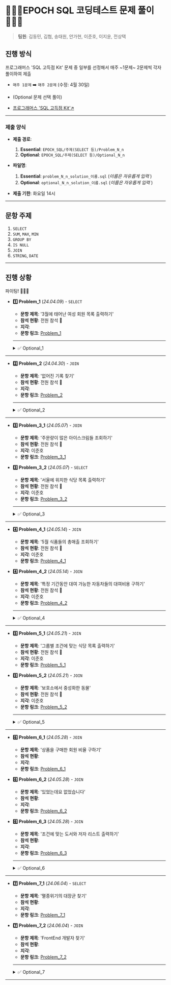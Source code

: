# 🧑🏻‍💻EPOCH SQL 코딩테스트 문제 풀이🧑🏻‍💻
> **팀원**: 김동민, 김협, 송태원, 안가현, 이준호, 이지윤, 전상택



## 진행 방식
프로그래머스 'SQL 고득점 Kit' 문제 중 일부를 선정해서 매주 ~1문제~ 2문제씩 각자 풀이하여 제출 
- `매주 1문제` ➡️ `매주 2문제` (수정: 4월 30일)
- (Optional 문제 선택 풀이)

- [프로그래머스 'SQL 고득점 Kit'↗️](https://school.programmers.co.kr/learn/challenges?tab=sql_practice_kit)

---



### 제출 양식
- **제출 경로**:
  1. **Essential**: `EPOCH_SQL/주제(SELECT 등)/Problem_N_n`
  2. **Optional**: `EPOCH_SQL/주제(SELECT 등)/Optional_N_n`
- **파일명**:
  1. **Essential**: `problem_N_n_solution_이름.sql` (_이름은 자유롭게 입력_ )
  2. **Optional**: `optional_N_n_solution_이름.sql` (_이름은 자유롭게 입력_ )

- **제출 기한**: 화요일 14시
---



## 문항 주제

1. `SELECT`
2. `SUM`, `MAX`, `MIN`
3. `GROUP BY`
4. `IS NULL`
5. `JOIN`
6. `STRING`, `DATE`

---

## 진행 상황

파이팅! 🚀🚀🚀 

- **1️⃣ Problem_1** (_24.04.09_) - `SELECT`
  - **문항 제목**: '3월에 태어난 여성 회원 목록 출력하기'
  - **참석 현황**: 전원 참석 💫
  - **지각**:
  - **문항 링크**: [Problem_1](https://school.programmers.co.kr/learn/courses/30/lessons/131120)
  ---
  <details>
  <summary>✅ Optional_1</summary>
  <div markdown="1">

  ---
  - **Optional_1_1** - `SELECT`
  - **문항 제목**: '흉부외과 또는 일반외과 의사 목록 출력하기'
  - **제출자**: 김협, 안가현, 전상택
  - **문항 링크**: [Optional_1_1](https://school.programmers.co.kr/learn/courses/30/lessons/132203)
  ---

  - **Optional_1_2** - `(SUM, MAX, MIN)`
  - **문항 제목**: '가장 비싼 상품 구하기'
  - **제출자**: 김협, 안가현, 전상택
  - **문항 링크**: [Optional_1_2](https://school.programmers.co.kr/learn/courses/30/lessons/131697)
  ---
  
  - **Optional_1_3** - `String, Date`
  - **문항 제목**: '특정 옵션이 포함된 자동차 리스트 구하기'
  - **제출자**: 김협, 안가현, 전상택
  - **문항 링크**: [Optional_1_3](https://school.programmers.co.kr/learn/courses/30/lessons/157343)
  ---
  
  </div>
  </details>
---



- **2️⃣ Problem_2** (_24.04.30_) - `JOIN`
  - **문항 제목**: '없어진 기록 찾기'
  - **참석 현황**: 전원 참석 💫
  - **지각**:
  - **문항 링크**: [Problem_2](https://school.programmers.co.kr/learn/courses/30/lessons/59042)
  ---
  <details>
  <summary>✅ Optional_2</summary>
  <div markdown="1">

  ---
  - **Optional_2_1** - `SELECT`
  - **문항 제목**: '평균 일일 대여 요금 구하기'
  - **제출자**: 안가현, 전상택, 김협, 이준호
  - **문항 링크**: [Optional_2_1](https://school.programmers.co.kr/learn/courses/30/lessons/151136)
  ---

  - **Optional_2_2** - `(SUM, MAX, MIN)`
  - **문항 제목**: '가격이 제일 비싼 식품의 정보 출력하기'
  - **제출자**: 안가현, 전상택, 김협, 이준호
  - **문항 링크**: [Optional_2_2](https://school.programmers.co.kr/learn/courses/30/lessons/131115)
  ---
  
  - **Optional_2_3** - `GROUP BY`
  - **문항 제목**: '자동차 종류 별 특정 옵션이 포함된 자동차 수 구하기'
  - **제출자**: 안가현, 전상택, 김협, 이준호
  - **문항 링크**: [Optional_2_3](https://school.programmers.co.kr/learn/courses/30/lessons/151137)
  ---

  - **Optional_2_4** - `IS NULL`
  - **문항 제목**: '경기도에 위치한 식품창고 목록 출력하기'
  - **제출자**: 안가현, 전상택, 김협, 이준호
  - **문항 링크**: [Optional_2_4](https://school.programmers.co.kr/learn/courses/30/lessons/131114)
  ---

  - **Optional_2_5** - `String, Date`
  - **문항 제목**: '조건에 부합하는 중고거래 상태 조회하기'
  - **제출자**: 안가현, 전상택, 김협, 이준호
  - **문항 링크**: [Optional_2_5](https://school.programmers.co.kr/learn/courses/30/lessons/164672)
  ---
  
  </div>
  </details>
---

<!--여기부터--> 
- **3️⃣ Problem_3_1** (_24.05.07_) - `JOIN`
  - **문항 제목**: '주문량이 많은 아이스크림들 조회하기'
  - **참석 현황**: 전원 참석 💫
  - **지각**: 이준호
  - **문항 링크**: [Problem_3_1](https://school.programmers.co.kr/learn/courses/30/lessons/133027)
- **3️⃣ Problem_3_2** (_24.05.07_) - `SELECT`
  - **문항 제목**: '서울에 위치한 식당 목록 출력하기'
  - **참석 현황**: 전원 참석 💫
  - **지각**: 이준호
  - **문항 링크**: [Problem_3_2](https://school.programmers.co.kr/learn/courses/30/lessons/131118)
  ---

  <details>
  <summary>✅ Optional_3</summary>
  <div markdown="1">

  ---
  - **Optional_3_1** - `(SUM, MAX, MIN)`
  - **문항 제목**: '최댓값 구하기'
  - **제출자**: 김협, 안가현, 전상택
  - **문항 링크**: [Optional_3_1](https://school.programmers.co.kr/learn/courses/30/lessons/59415)
  ---

  - **Optional_3_2** - `(SUM, MAX, MIN)`
  - **문항 제목**: '최솟값 구하기'
  - **제출자**: 김협, 안가현, 전상택
  - **문항 링크**: [Optional_3_2](https://school.programmers.co.kr/learn/courses/30/lessons/59038)
  ---
  
  - **Optional_3_3** - `GROUP BY`
  - **문항 제목**: '조건에 맞는 사용자와 총 거래금액 조회하기'
  - **제출자**: 김협, 안가현, 전상택
  - **문항 링크**: [Optional_3_3](https://school.programmers.co.kr/learn/courses/30/lessons/164668)
  ---
  
  </div>
  </details>
--- 
<!--여기까지-->

<!--여기부터--> 
- **4️⃣ Problem_4_1** (_24.05.14_) - `JOIN`
  - **문항 제목**: '5월 식품들의 총매출 조회하기'
  - **참석 현황**: 전원 참석 💫
  - **지각**: 이준호
  - **문항 링크**: [Problem_4_1](https://school.programmers.co.kr/learn/courses/30/lessons/131117)
- **4️⃣ Problem_4_2** (_24.05.14_) - `JOIN`
  - **문항 제목**: '특정 기간동안 대여 가능한 자동차들의 대여비용 구하기'
  - **참석 현황**: 전원 참석 💫
  - **지각**: 이준호
  - **문항 링크**: [Problem_4_2](https://school.programmers.co.kr/learn/courses/30/lessons/157339)
  ---

  <details>
  <summary>✅ Optional_4</summary>
  <div markdown="1">

  ---
  - **Optional_4_1** - `IS NULL`
  - **문항 제목**: 'NULL 처리하기'
  - **제출자**: 김협, 전상택
  - **문항 링크**: [Optional_4_1](https://school.programmers.co.kr/learn/courses/30/lessons/59410)
  ---

  - **Optional_4_2** - `IS NULL`
  - **문항 제목**: 'ROOT 아이템 구하기'
  - **제출자**: 김협, 전상택
  - **문항 링크**: [Optional_4_2](https://school.programmers.co.kr/learn/courses/30/lessons/273710)
  ---
  
  - **Optional_4_3** - `GROUP BY`
  - **문항 제목**: '대여 횟수가 많은 자동차들의 월별 대여 횟수 구하기'
  - **제출자**: 전상택, 김협, 이준호, 이지윤, 송태원, 안가현
  - **문항 링크**: [Optional_4_3](https://school.programmers.co.kr/learn/courses/30/lessons/151139)
  ---
  
  </div>
  </details>
--- 
<!--여기까지-->

<!--여기부터--> 
- **5️⃣ Problem_5_1** (_24.05.21_) - `JOIN`
  - **문항 제목**: '그룹별 조건에 맞는 식당 목록 출력하기'
  - **참석 현황**: 전원 참석 💫
  - **지각**: 이준호
  - **문항 링크**: [Problem_5_1](https://school.programmers.co.kr/learn/courses/30/lessons/131124)
- **5️⃣ Problem_5_2** (_24.05.21_) - `JOIN`
  - **문항 제목**: '보호소에서 중성화한 동물'
  - **참석 현황**: 전원 참석 💫
  - **지각**: 이준호
  - **문항 링크**: [Problem_5_2](https://school.programmers.co.kr/learn/courses/30/lessons/59045)
  ---

  <details>
  <summary>✅ Optional_5</summary>
  <div markdown="1">

  ---
  - **Optional_5_1** - `(SUM, MAX, MIN)`
  - **문항 제목**: '동물 수 구하기'
  - **제출자**: 김협, 전상택
  - **문항 링크**: [Optional_5_1](https://school.programmers.co.kr/learn/courses/30/lessons/59406)
  ---

  - **Optional_5_2** - `(SUM, MAX, MIN)`
  - **문항 제목**: '중복 제거하기'
  - **제출자**: 김협, 전상택
  - **문항 링크**: [Optional_5_2](https://school.programmers.co.kr/learn/courses/30/lessons/59408)
  ---
  
  - **Optional_5_3** - `(SUM, MAX, MIN)`
  - **문항 제목**: '조건에 맞는 아이템들의 가격의 총합 구하기'
  - **제출자**: 김협, 전상택
  - **문항 링크**: [Optional_5_3](https://school.programmers.co.kr/learn/courses/30/lessons/273709)
  ---

  - **Optional_5_4** - `(SUM, MAX, MIN)`
  - **문항 제목**: '물고기 종류 별 대어 찾기'
  - **제출자**: 김협, 전상택
  - **문항 링크**: [Optional_5_4](https://school.programmers.co.kr/learn/courses/30/lessons/293261)
  ---

  - **Optional_5_5** - `(SUM, MAX, MIN)`
  - **문항 제목**: '잡은 물고기 중 가장 큰 물고기의 길이 구하기'
  - **제출자**: 김협, 전상택
  - **문항 링크**: [Optional_5_5](https://school.programmers.co.kr/learn/courses/30/lessons/298515)
  ---

  - **Optional_5_6** - `(SUM, MAX, MIN)`
  - **문항 제목**: '연도별 대장균 크기의 편차 구하기 '
  - **제출자**: 김협, 전상택
  - **문항 링크**: [Optional_5_6](https://school.programmers.co.kr/learn/courses/30/lessons/299310)
  ---
  
  </div>
  </details>
--- 
<!--여기까지-->


<!-- 여기부터--> 
- **6️⃣ Problem_6_1** (_24.05.28_) - `JOIN`
  - **문항 제목**: '상품을 구매한 회원 비율 구하기'
  - **참석 현황**: 
  - **지각**:
  - **문항 링크**: [Problem_6_1](https://school.programmers.co.kr/learn/courses/30/lessons/131534)
- **6️⃣ Problem_6_2** (_24.05.28_) - `JOIN`
  - **문항 제목**: '있었는데요 없었습니다'
  - **참석 현황**: 
  - **지각**:
  - **문항 링크**: [Problem_6_2](https://school.programmers.co.kr/learn/courses/30/lessons/59043)
- **6️⃣ Problem_6_3** (_24.05.28_) - `JOIN`
  - **문항 제목**: '조건에 맞는 도서와 저자 리스트 출력하기'
  - **참석 현황**: 
  - **지각**:
  - **문항 링크**: [Problem_6_3](https://school.programmers.co.kr/learn/courses/30/lessons/144854)
  ---

  <details>
  <summary>✅ Optional_6</summary>
  <div markdown="1">

  ---
  - **Optional_6_1** - `IS NULL`
  - **문항 제목**: '이름이 없는 동물의 아이디'
  - **제출자**: 김협, 전상택
  - **문항 링크**: [Optional_6_1](https://school.programmers.co.kr/learn/courses/30/lessons/59039)
  ---

  - **Optional_6_2** - `IS NULL`
  - **문항 제목**: '이름이 있는 동물의 아이디'
  - **제출자**: 김협, 전상택
  - **문항 링크**: [Optional_6_2](https://school.programmers.co.kr/learn/courses/30/lessons/59407)
  ---
  
  - **Optional_6_3** - `IS NULL`
  - **문항 제목**: '나이 정보가 없는 회원 수 구하기'
  - **제출자**: 김협, 전상택
  - **문항 링크**: [Optional_6_3](https://school.programmers.co.kr/learn/courses/30/lessons/131528)
  ---

  - **Optional_6_4** - `IS NULL`
  - **문항 제목**: '업그레이드 할 수 없는 아이템 구하기'
  - **제출자**: 김협
  - **문항 링크**: [Optional_6_4](https://school.programmers.co.kr/learn/courses/30/lessons/273712)
  ---

  - **Optional_6_5** - `IS NULL`
  - **문항 제목**: '잡은 물고기의 평균 길이 구하기'
  - **제출자**: 김협
  - **문항 링크**: [Optional_6_5](https://school.programmers.co.kr/learn/courses/30/lessons/293259)
  ---
  
  </div>
  </details>
--- 
<!--여기까지  -->

<!--여기부터--> 
- **7️⃣ Problem_7_1** (_24.06.04_) - `SELECT`
  - **문항 제목**: '멸종위기의 대장균 찾기'
  - **참석 현황**: 
  - **지각**:
  - **문항 링크**: [Problem_7_1](https://school.programmers.co.kr/learn/courses/30/lessons/301651)
- **7️⃣ Problem_7_2** (_24.06.04_) - `JOIN`
  - **문항 제목**: 'FrontEnd 개발자 찾기'
  - **참석 현황**: 
  - **지각**:
  - **문항 링크**: [Problem_7_2](https://school.programmers.co.kr/learn/courses/30/lessons/276035)
  ---

  <details>
  <summary>✅ Optional_7</summary>
  <div markdown="1">

  ---
  - **Optional_7_1** - `GROUP BY`
  - **문항 제목**: '성분으로 구분한 아이스크림 총 주문량'
  - **제출자**: 
  - **문항 링크**: [Optional_7_1](https://school.programmers.co.kr/learn/courses/30/lessons/133026)
  ---

  - **Optional_7_2** - `GROUP BY`
  - **문항 제목**: '즐겨찾기가 가장 많은 식당 정보 출력하기'
  - **제출자**: 
  - **문항 링크**: [Optional_7_2](https://school.programmers.co.kr/learn/courses/30/lessons/131123)
  ---
  
  - **Optional_7_3** - `GROUP BY`
  - **문항 제목**: '카테고리 별 도서 판매량 집계하기'
  - **제출자**: 
  - **문항 링크**: [Optional_7_3](https://school.programmers.co.kr/learn/courses/30/lessons/144855)
  ---

  - **Optional_7_4** - `GROUP BY`
  - **문항 제목**: '저자 별 카테고리 별 매출액 집계하기'
  - **제출자**: 
  - **문항 링크**: [Optional_7_4](https://school.programmers.co.kr/learn/courses/30/lessons/144856)
  ---
  
  </div>
  </details>
--- 
<!--여기까지-->



<!--TEMPLATE--> 
<!--여기부터--> 
<!-- - **3️⃣ Problem_N_n** (_24.05.21_) - `JOIN`
  - **문항 제목**: ''
  - **참석 현황**: 
  - **지각**:
  - **문항 링크**: [Problem_N_n]()
- **3️⃣ Problem_N_n** (_24.05.21_) - `JOIN`
  - **문항 제목**: ''
  - **참석 현황**: 
  - **지각**:
  - **문항 링크**: [Problem_N_n]()
  ---

  <details>
  <summary>✅ Optional_N</summary>
  <div markdown="1">

  ---
  - **Optional_N_n** - `()`
  - **문항 제목**: ''
  - **제출자**: 
  - **문항 링크**: [Optional_N_n]()
  ---

  - **Optional_N_n** - `()`
  - **문항 제목**: ''
  - **제출자**: 
  - **문항 링크**: [Optional_N_n]()
  ---
  
  - **Optional_N_n** - `()`
  - **문항 제목**: ''
  - **제출자**: 
  - **문항 링크**: [Optional_N_n]()
  ---

  - **Optional_N_n** - `()`
  - **문항 제목**: ''
  - **제출자**: 
  - **문항 링크**: [Optional_N_n]()
  ---

  - **Optional_N_n** - `()`
  - **문항 제목**: ''
  - **제출자**: 
  - **문항 링크**: [Optional_N_n]()
  ---

  - **Optional_N_n** - `()`
  - **문항 제목**: ''
  - **제출자**: 
  - **문항 링크**: [Optional_N_n]()
  ---
  
  </div>
  </details>
---  -->
<!--여기까지-->
<!--TEMPLATE--> 